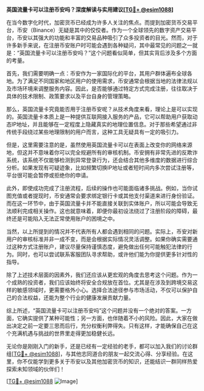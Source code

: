 **英国流量卡可以注册币安吗？深度解读与实用建议[[TG💪+ @esim1088](https://t.me/s/esim1088)]**

在当今数字化时代，加密货币已经成为许多人关注的焦点。而提到加密货币交易平台，币安（Binance）无疑是其中的佼佼者。作为一个全球领先的数字资产交易平台，币安以其强大的功能和丰富的交易品种吸引了众多投资者的目光。然而，对于许多新手来说，在注册币安账户时可能会遇到各种疑问，其中最常见的问题之一就是：“英国流量卡可以注册币安吗？”这个问题看似简单，但其实背后涉及多个方面的考量。

首先，我们需要明确一点：币安作为一家国际化的平台，其用户群体遍布全球各地。为了满足不同国家和地区用户的使用需求，币安通常会根据当地的法律法规以及市场环境来调整服务内容。因此，是否能够通过特定方式完成注册，往往取决于具体的技术限制、政策要求以及平台自身的管理策略。

那么，英国流量卡究竟能否用于注册币安呢？从技术角度来看，理论上是可以实现的。英国流量卡本质上是一种提供互联网接入服务的产品，它可以帮助用户获取动态IP地址，并且能够在一定程度上隐藏真实的地理位置信息。对于那些希望通过非传统手段绕过某些地理限制的用户而言，这种工具无疑具有一定的吸引力。

但是，这里需要注意的是，虽然使用英国流量卡可以在表面上改变你的网络来源地，但这并不意味着你可以完全规避所有的审核机制。币安拥有非常先进的反欺诈系统，该系统不仅能够检测到异常登录行为，还会结合其他多维度的数据进行综合分析。如果发现有可疑迹象，比如频繁切换IP地址或者短时间内多次尝试注册等，平台很可能会暂停或拒绝你的申请。

此外，即使成功完成了注册流程，后续的操作也可能面临诸多挑战。例如，当你试图充值或者提现时，币安通常会要求绑定银行卡或其他支付渠道来进行身份验证。而在这一环节中，由于英国流量卡并不能直接关联到实体账户，所以可能会导致无法顺利完成相关操作。这也就意味着，即便你最初设法绕过了注册阶段的障碍，最终还是可能陷入无法正常使用账户的困境之中。

当然，以上所提到的情况并不代表所有人都会遇到相同的问题。实际上，币安对新用户的审核标准并非一成不变，而是会根据实际情况灵活调整。如果你确实需要通过这种方式注册账户，建议尽量保持谨慎态度，避免做出任何可能触犯法律的行为。同时，也可以尝试联系客服团队寻求帮助，或许他们能为你提供更多针对性的指导。

除了上述技术层面的因素外，我们还应该从更宏观的角度去思考这个问题。作为一个成熟的投资者，我们应该始终将安全合规放在首位。尤其是在涉及到跨境交易这样的敏感领域时，更需要格外小心。选择合法途径参与市场活动，不仅可以保护自己的合法权益，还能为整个行业的健康发展贡献力量。

综上所述，“英国流量卡可以注册币安吗”这个问题并没有一个绝对的答案。一方面，它确实提供了某种可能性；另一方面，也伴随着不小的风险。因此，大家在做出决定之前一定要三思而后行，充分权衡利弊得失。只有这样，才能确保自己在这个充满机遇与挑战的世界里走得更加稳健长远。

无论你是刚刚入门的新手，还是已经有一定经验的老手，都可以加入我们的讨论群组[[TG💪+ @esim1088](https://t.me/s/esim1088)]，与其他志同道合的朋友一起交流心得、分享经验。在这里，你不仅能学到更多关于币安以及其他加密货币的知识，还能结识一群同样热爱探索未知领域的伙伴们！

[[TG💪+ @esim1088](https://t.me/s/esim1088) ![Image](https://i.postimg.cc/4NQfJmqS/Snipaste-2025-05-13-00-14-12.png)]